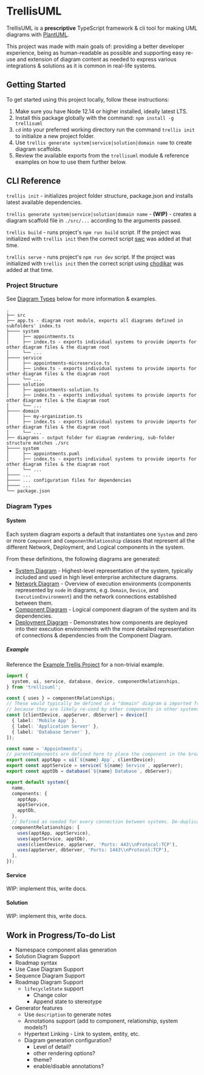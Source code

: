 # TrellisUML
TrellisUML is a **prescriptive** TypeScript framework & cli tool for making UML diagrams with [PlantUML](https://plantuml.com/). 

This project was made with main goals of: providing a better developer experience, being as human-readable as possible and supporting easy re-use and extension of diagram content as needed to express various integrations & solutions as it is common in real-life systems.

## Getting Started
To get started using this project locally, follow these instructions:

1. Make sure you have Node 12.14 or higher installed, ideally latest LTS.
2. Install this package globally with the command: `npm install -g trellisuml`
3. `cd` into your preferred working directory run the command `trellis init` to initialize a new project folder.
4. Use `trellis generate system|service|solution|domain name` to create diagram scaffolds.
5. Review the available exports from the `trellisuml` module & reference examples on how to use them further below.

## CLI Reference
`trellis init` - initializes project folder structure, package.json and installs latest available dependencies.

`trellis generate system|service|solution|domain name` - **(WIP)** - creates a diagram scaffold file in `./src/...` according to the arguments passed.

`trellis build` - runs project's `npm run build` script. If the project was initialized with `trellis init` then the correct script [swc](https://swc.rs/) was added at that time.

`trellis serve` - runs project's `npm run dev` script. If the project was initialized with `trellis init` then the correct script using [chodikar](https://github.com/paulmillr/chokidar) was added at that time.

### Project Structure
See [Diagram Types](#diagram-types) below for more information & examples.
```
.
├── src
├── app.ts - diagram root module, exports all diagrams defined in subfolders' index.ts
├──── system
│     ├── appointments.ts
│     ├── index.ts - exports individual systems to provide imports for other diagram files & the diagram root
│     └── ...
├──── service
│     ├── appointments-microservice.ts
│     ├── index.ts - exports individual systems to provide imports for other diagram files & the diagram root
│     └── ...
├──── solution
│     ├── appointments-solution.ts
│     ├── index.ts - exports individual systems to provide imports for other diagram files & the diagram root
│     └── ...
├──── domain
│     ├── my-organization.ts
│     ├── index.ts - exports individual systems to provide imports for other diagram files & the diagram root
│     └── ...
├── diagrams - output folder for diagram rendering, sub-folder structure matches ./src
├──── system
│     ├── appointments.puml
│     ├── index.ts - exports individual systems to provide imports for other diagram files & the diagram root
│     └── ...
├──── ...
├──── ... configuration files for dependencies
├──── ...
└── package.json
```

### Diagram Types

#### System
Each system diagram exports a default that instantiates one `System` and zero or more `Component` and `ComponentRelationship` classes that represent all the different Network, Deployment, and Logical components in the system. 

From these definitions, the following diagrams are generated:

- [System Diagram](./readme/System%20Diagram%20Appointments.png) - Highest-level representation of the system, typically included and used in high level enterprise architecture diagrams.
- [Network Diagram](./readme/Network%20Diagram%20Appointments.png) - Overview of execution environments (components represented by `node` in diagrams, e.g. `Domain`, `Device`, and `ExecutionEnvironment`) and the network connections established between them.
- [Component Diagram](./readme/Component%20Diagram%20Appointments.png) - Logical component diagram of the system and its dependencies.
- [Deployment Diagram](./readme/Deployment%20Diagram%20Appointments.png) - Demonstrates how components are deployed into their execution environments with the more detailed representation of connections & dependencies from the Component Diagram.

##### Example
Reference the [Example Trellis Project](https://github.com/garrettsutula/example-trellis-project) for a non-trivial example.

``` TypeScript
import {
  system, ui, service, database, device, componentRelationships,
} from 'trellisuml';

const { uses } = componentRelationships;
// These would typically be defined in a "domain" diagram & imported from that diagram instead of defined here.
// because they are likely re-used by other components in other systems/solutions
const [clientDevice, appServer, dbServer] = device([
  { label: 'Mobile App' },
  { label: 'Application Server' },
  { label: 'Database Server' },
]);

const name = 'Appointments';
// parentComponents are defined here to place the component in the broader context of the systems & infrastructure.
export const apptApp = ui(`${name} App`, clientDevice);
export const apptService = service(`${name} Service`, appServer);
export const apptDb = database(`${name} Database`, dbServer);

export default system({
  name,
  components: {
    apptApp,
    apptService,
    apptDb,
  },
  // Defined as needed for every connection between systems. De-duplicated when rendered as puml.
  componentRelationships: [
    uses(apptApp, apptService),
    uses(apptService, apptDb),
    uses(clientDevice, appServer, 'Ports: 443\\nProtocol:TCP'),
    uses(appServer, dbServer, 'Ports: 1443\\nProtocol:TCP'),
  ],
});
```
#### Service
WIP: implement this, write docs.
#### Solution
WIP: implement this, write docs.

## Work in Progress/To-do List
- Namespace component alias generation
- Solution Diagram Support
- Roadmap syntax
- Use Case Diagram Support
- Sequence Diagram Support
- Roadmap Diagram Support
  - `lifecycleState` support
    - Change color
    - Append state to stereotype
- Generator features
  - Use `description` to generate notes
  - Annotations support (add to component, relationship, system models?)
  - Hypertext Linking - Link to system, entity, etc.
  - Diagram generation configuration?
    - Level of detail?
    - other rendering options?
    - theme?
    - enable/disable annotations?